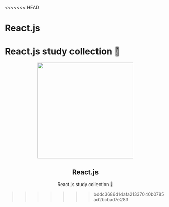 <<<<<<< HEAD
# React.js

React.js study collection 🚀
=======
<p align="center">
  <img src="https://user-images.githubusercontent.com/110442250/229817929-a8eb15bd-fe79-46fb-b2a5-2b51c2de4344.png" height="300">
  <h2 align="center">React.js</h2>
  <p align="center">React.js study collection 🚀<p>
  
  </p>
</p>





>>>>>>> bddc3686d14afa21337040b0785ad2bcbad7e283
